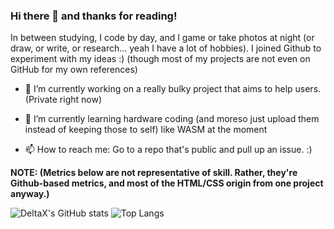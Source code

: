 ### Hi there 👋 and thanks for reading!

In between studying, I code by day, and I game or take photos at night (or draw, or write, or research... yeah I have a lot of hobbies).
I joined Github to experiment with my ideas :) (though most of my projects are not even on GitHub for my own references)

- 🔭 I’m currently working on a really bulky project that aims to help users. (Private right now)
- 🌱 I’m currently learning hardware coding (and moreso just upload them instead of keeping those to self) like WASM at the moment

- 📫 How to reach me: Go to a repo that's public and pull up an issue. :)

**NOTE: (Metrics below are not representative of skill. Rather, they're Github-based metrics, and most of the HTML/CSS origin from one project anyway.)**

![DeltaX's GitHub stats](https://github-readme-stats.vercel.app/api?username=DeltaXWizard&count_private=true&show_icons=true&theme=radical)
![Top Langs](https://github-readme-stats.vercel.app/api/top-langs/?username=DeltaXWizard&count_private=true&show_icons=true)

<!--
**DeltaXWizard/DeltaXWizard** is a ✨ _special_ ✨ repository because its `README.md` (this file) appears on your GitHub profile.

Here are some ideas to get you started:

- 🔭 I’m currently working on ...
- 🌱 I’m currently learning ...
- 👯 I’m looking to collaborate on ...
- 🤔 I’m looking for help with ...
- 💬 Ask me about ...
- 📫 How to reach me: ...
- 😄 Pronouns: ...
- ⚡ Fun fact: ...
-->
